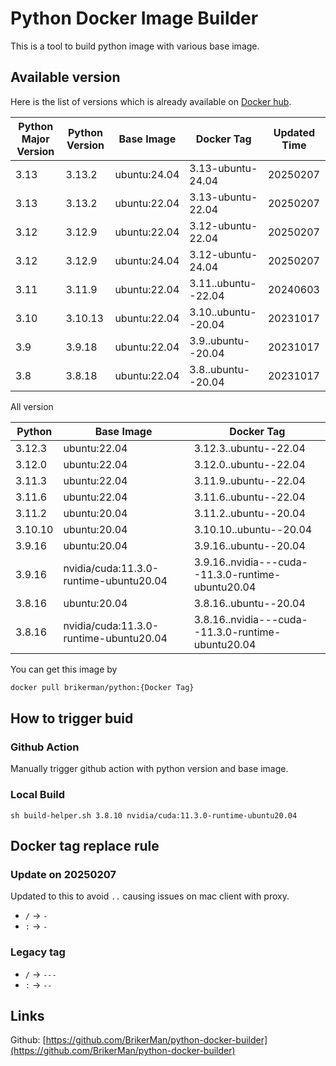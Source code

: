 # Python Docker Image Builder

This is a tool to build python image with various base image.

## Available version

Here is the list of versions which is already available on [Docker hub](https://hub.docker.com/repository/docker/brikerman/python).

| Python Major Version | Python Version | Base Image   | Docker Tag          | Updated Time |
| -------------------- | -------------- | ------------ | ------------------- | ------------ |
| 3.13                 | 3.13.2         | ubuntu:24.04 | 3.13-ubuntu-24.04   | 20250207     |
| 3.13                 | 3.13.2         | ubuntu:22.04 | 3.13-ubuntu-22.04   | 20250207     |
| 3.12                 | 3.12.9         | ubuntu:22.04 | 3.12-ubuntu-22.04   | 20250207     |
| 3.12                 | 3.12.9         | ubuntu:24.04 | 3.12-ubuntu-24.04   | 20250207     |
| 3.11                 | 3.11.9         | ubuntu:22.04 | 3.11..ubuntu--22.04 | 20240603     |
| 3.10                 | 3.10.13        | ubuntu:22.04 | 3.10..ubuntu--20.04 | 20231017     |
| 3.9                  | 3.9.18         | ubuntu:22.04 | 3.9..ubuntu--20.04  | 20231017     |
| 3.8                  | 3.8.18         | ubuntu:22.04 | 3.8..ubuntu--20.04  | 20231017     |

All version

| Python  | Base Image                             | Docker Tag                                        |
| ------- | -------------------------------------- | ------------------------------------------------- |
| 3.12.3  | ubuntu:22.04                           | 3.12.3..ubuntu--22.04                             |
| 3.12.0  | ubuntu:22.04                           | 3.12.0..ubuntu--22.04                             |
| 3.11.3  | ubuntu:22.04                           | 3.11.9..ubuntu--22.04                             |
| 3.11.6  | ubuntu:22.04                           | 3.11.6..ubuntu--22.04                             |
| 3.11.2  | ubuntu:20.04                           | 3.11.2..ubuntu--20.04                             |
| 3.10.10 | ubuntu:20.04                           | 3.10.10..ubuntu--20.04                            |
| 3.9.16  | ubuntu:20.04                           | 3.9.16..ubuntu--20.04                             |
| 3.9.16  | nvidia/cuda:11.3.0-runtime-ubuntu20.04 | 3.9.16..nvidia---cuda--11.3.0-runtime-ubuntu20.04 |
| 3.8.16  | ubuntu:20.04                           | 3.8.16..ubuntu--20.04                             |
| 3.8.16  | nvidia/cuda:11.3.0-runtime-ubuntu20.04 | 3.8.16..nvidia---cuda--11.3.0-runtime-ubuntu20.04 |

You can get this image by

```bash
docker pull brikerman/python:{Docker Tag}
```

## How to trigger buid

### Github Action

Manually trigger github action with python version and base image.

### Local Build

```shell
sh build-helper.sh 3.8.10 nvidia/cuda:11.3.0-runtime-ubuntu20.04
```

## Docker tag replace rule

### Update on 20250207

Updated to this to avoid `..` causing issues on mac client with proxy.

- `/` -> `-`
- `:` -> `-`

### Legacy tag

- `/` -> `---`
- `:` -> `--`

## Links

Github: [https://github.com/BrikerMan/python-docker-builder](https://github.com/BrikerMan/python-docker-builder)
